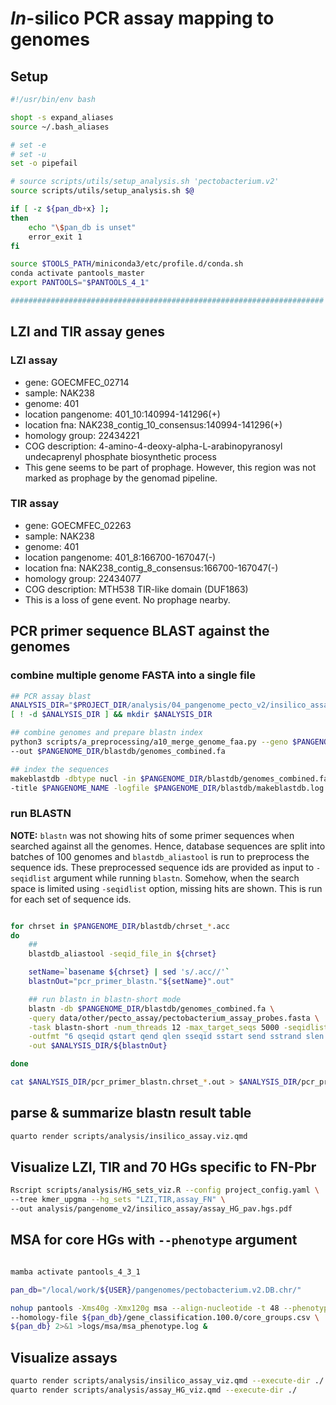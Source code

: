 # *In*-silico PCR assay mapping to genomes

## Setup

``` bash
#!/usr/bin/env bash

shopt -s expand_aliases
source ~/.bash_aliases

# set -e
# set -u
set -o pipefail

# source scripts/utils/setup_analysis.sh 'pectobacterium.v2'
source scripts/utils/setup_analysis.sh $@

if [ -z ${pan_db+x} ];
then
    echo "\$pan_db is unset"
    error_exit 1
fi

source $TOOLS_PATH/miniconda3/etc/profile.d/conda.sh
conda activate pantools_master
export PANTOOLS="$PANTOOLS_4_1"

######################################################################
```

## LZI and TIR assay genes

### LZI assay

- gene: GOECMFEC_02714
- sample: NAK238
- genome: 401
- location pangenome: 401_10:140994-141296(+)
- location fna: NAK238_contig_10_consensus:140994-141296(+)
- homology group: 22434221
- COG description: 4-amino-4-deoxy-alpha-L-arabinopyranosyl undecaprenyl phosphate biosynthetic process
- This gene seems to be part of prophage. However, this region was not marked as prophage
  by the genomad pipeline.


### TIR assay

- gene: GOECMFEC_02263
- sample: NAK238
- genome: 401
- location pangenome: 401_8:166700-167047(-)
- location fna: NAK238_contig_8_consensus:166700-167047(-)
- homology group: 22434077
- COG description: MTH538 TIR-like domain (DUF1863)
- This is a loss of gene event. No prophage nearby.


## PCR primer sequence BLAST against the genomes

### combine multiple genome FASTA into a single file

``` bash
## PCR assay blast
ANALYSIS_DIR="$PROJECT_DIR/analysis/04_pangenome_pecto_v2/insilico_assay"
[ ! -d $ANALYSIS_DIR ] && mkdir $ANALYSIS_DIR

## combine genomes and prepare blastn index
python3 scripts/a_preprocessing/a10_merge_genome_faa.py --geno $PANGENOME_DIR/genomes_fa.list \
--out $PANGENOME_DIR/blastdb/genomes_combined.fa

## index the sequences
makeblastdb -dbtype nucl -in $PANGENOME_DIR/blastdb/genomes_combined.fa -parse_seqids \
-title $PANGENOME_NAME -logfile $PANGENOME_DIR/blastdb/makeblastdb.log

```

### run BLASTN

**NOTE:**
`blastn` was not showing hits of some primer sequences when searched against all the genomes. Hence, database sequences are split into batches of 100 genomes and `blastdb_aliastool` is run to preprocess the sequence ids. These preprocessed sequence ids are provided as input to `-seqidlist` argument while running `blastn`. Somehow, when the search space is limited using `-seqidlist` option, missing hits are shown. This is run for each set of sequence ids.

``` bash

for chrset in $PANGENOME_DIR/blastdb/chrset_*.acc
do
    ##
    blastdb_aliastool -seqid_file_in ${chrset}

    setName=`basename ${chrset} | sed 's/.acc//'`
    blastnOut="pcr_primer_blastn."${setName}".out"

    ## run blastn in blastn-short mode
    blastn -db $PANGENOME_DIR/blastdb/genomes_combined.fa \
    -query data/other/pecto_assay/pectobacterium_assay_probes.fasta \
    -task blastn-short -num_threads 12 -max_target_seqs 5000 -seqidlist ${chrset}.bsl \
    -outfmt "6 qseqid qstart qend qlen sseqid sstart send sstrand slen pident length mismatch qcovs gapopen evalue bitscore" \
    -out $ANALYSIS_DIR/${blastnOut}

done

cat $ANALYSIS_DIR/pcr_primer_blastn.chrset_*.out > $ANALYSIS_DIR/pcr_primer_blastn.out 
```

## parse & summarize blastn result table

``` bash
quarto render scripts/analysis/insilico_assay.viz.qmd
```

## Visualize LZI, TIR and 70 HGs specific to FN-Pbr

```bash
Rscript scripts/analysis/HG_sets_viz.R --config project_config.yaml \
--tree kmer_upgma --hg_sets "LZI,TIR,assay_FN" \
--out analysis/pangenome_v2/insilico_assay/assay_HG_pav.hgs.pdf
```

## MSA for core HGs with `--phenotype` argument

```bash

mamba activate pantools_4_3_1

pan_db="/local/work/${USER}/pangenomes/pectobacterium.v2.DB.chr/"

nohup pantools -Xms40g -Xmx120g msa --align-nucleotide -t 48 --phenotype \
--homology-file ${pan_db}/gene_classification.100.0/core_groups.csv \
${pan_db} 2>&1 >logs/msa/msa_phenotype.log &
```

## Visualize assays

```bash
quarto render scripts/analysis/insilico_assay_viz.qmd --execute-dir ./
quarto render scripts/analysis/assay_HG_viz.qmd --execute-dir ./
```

